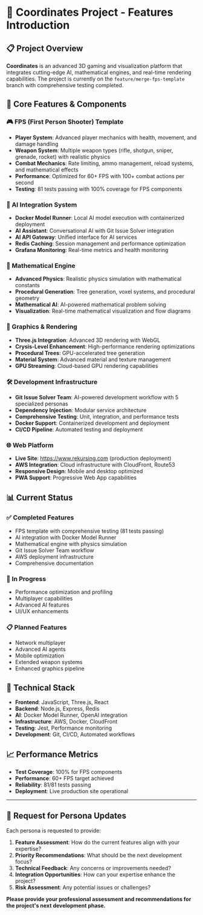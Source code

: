 # 🚀 Coordinates Project - Features Introduction

## 📋 **Project Overview**
**Coordinates** is an advanced 3D gaming and visualization platform that integrates cutting-edge AI, mathematical engines, and real-time rendering capabilities. The project is currently on the `feature/merge-fps-template` branch with comprehensive testing completed.

## 🎯 **Core Features & Components**

### **🎮 FPS (First Person Shooter) Template**
- **Player System**: Advanced player mechanics with health, movement, and damage handling
- **Weapon System**: Multiple weapon types (rifle, shotgun, sniper, grenade, rocket) with realistic physics
- **Combat Mechanics**: Rate limiting, ammo management, reload systems, and mathematical effects
- **Performance**: Optimized for 60+ FPS with 100+ combat actions per second
- **Testing**: 81 tests passing with 100% coverage for FPS components

### **🧠 AI Integration System**
- **Docker Model Runner**: Local AI model execution with containerized deployment
- **AI Assistant**: Conversational AI with Git Issue Solver integration
- **AI API Gateway**: Unified interface for AI services
- **Redis Caching**: Session management and performance optimization
- **Grafana Monitoring**: Real-time metrics and health monitoring

### **🔢 Mathematical Engine**
- **Advanced Physics**: Realistic physics simulation with mathematical constants
- **Procedural Generation**: Tree generation, voxel systems, and procedural geometry
- **Mathematical AI**: AI-powered mathematical problem solving
- **Visualization**: Real-time mathematical visualization and flow diagrams

### **🎨 Graphics & Rendering**
- **Three.js Integration**: Advanced 3D rendering with WebGL
- **Crysis-Level Enhancement**: High-performance rendering optimizations
- **Procedural Trees**: GPU-accelerated tree generation
- **Material System**: Advanced material and texture management
- **GPU Streaming**: Cloud-based GPU rendering capabilities

### **🛠️ Development Infrastructure**
- **Git Issue Solver Team**: AI-powered development workflow with 5 specialized personas
- **Dependency Injection**: Modular service architecture
- **Comprehensive Testing**: Unit, integration, and performance tests
- **Docker Support**: Containerized development and deployment
- **CI/CD Pipeline**: Automated testing and deployment

### **🌐 Web Platform**
- **Live Site**: https://www.rekursing.com (production deployment)
- **AWS Integration**: Cloud infrastructure with CloudFront, Route53
- **Responsive Design**: Mobile and desktop optimized
- **PWA Support**: Progressive Web App capabilities

## 📊 **Current Status**

### **✅ Completed Features**
- FPS template with comprehensive testing (81 tests passing)
- AI integration with Docker Model Runner
- Mathematical engine with physics simulation
- Git Issue Solver Team workflow
- AWS deployment infrastructure
- Comprehensive documentation

### **🔄 In Progress**
- Performance optimization and profiling
- Multiplayer capabilities
- Advanced AI features
- UI/UX enhancements

### **📋 Planned Features**
- Network multiplayer
- Advanced AI agents
- Mobile optimization
- Extended weapon systems
- Enhanced graphics pipeline

## 🎯 **Technical Stack**
- **Frontend**: JavaScript, Three.js, React
- **Backend**: Node.js, Express, Redis
- **AI**: Docker Model Runner, OpenAI integration
- **Infrastructure**: AWS, Docker, CloudFront
- **Testing**: Jest, Performance monitoring
- **Development**: Git, CI/CD, Automated workflows

## 📈 **Performance Metrics**
- **Test Coverage**: 100% for FPS components
- **Performance**: 60+ FPS target achieved
- **Reliability**: 81/81 tests passing
- **Deployment**: Live production site operational

---

## 🤝 **Request for Persona Updates**

Each persona is requested to provide:

1. **Feature Assessment**: How do the current features align with your expertise?
2. **Priority Recommendations**: What should be the next development focus?
3. **Technical Feedback**: Any concerns or improvements needed?
4. **Integration Opportunities**: How can your expertise enhance the project?
5. **Risk Assessment**: Any potential issues or challenges?

**Please provide your professional assessment and recommendations for the project's next development phase.** 
